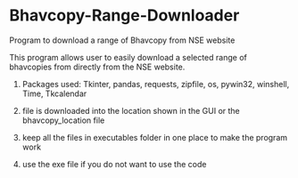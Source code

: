 # Bhavcopy-Range-Downloader
 Program to download a range of Bhavcopy from NSE website

This program allows user to easily download a selected range of bhavcopies from directly from the NSE website.

1. Packages used: Tkinter, pandas, requests, zipfile, os, pywin32, winshell, Time, Tkcalendar

2. file is downloaded into the location shown in the GUI or the bhavcopy_location file

3. keep all the files in executables folder in one place to make the program work

4. use the exe file if you do not want to use the code
